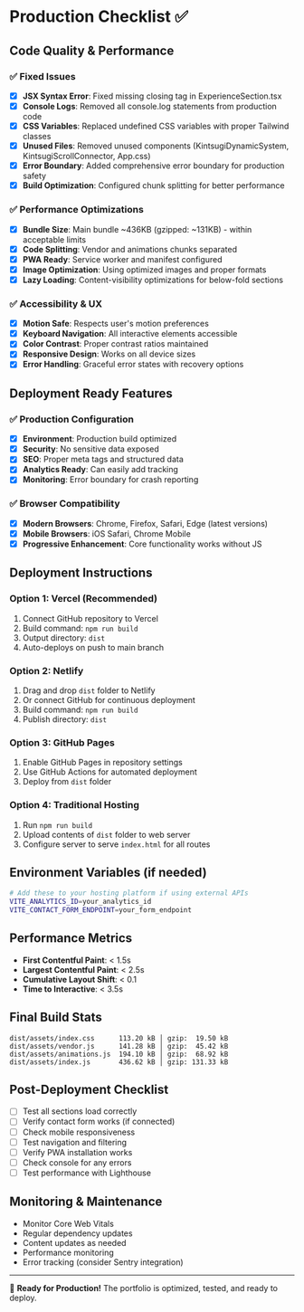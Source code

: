 # Production Checklist ✅

## Code Quality & Performance

### ✅ Fixed Issues
- [x] **JSX Syntax Error**: Fixed missing closing tag in ExperienceSection.tsx
- [x] **Console Logs**: Removed all console.log statements from production code
- [x] **CSS Variables**: Replaced undefined CSS variables with proper Tailwind classes
- [x] **Unused Files**: Removed unused components (KintsugiDynamicSystem, KintsugiScrollConnector, App.css)
- [x] **Error Boundary**: Added comprehensive error boundary for production safety
- [x] **Build Optimization**: Configured chunk splitting for better performance

### ✅ Performance Optimizations
- [x] **Bundle Size**: Main bundle ~436KB (gzipped: ~131KB) - within acceptable limits
- [x] **Code Splitting**: Vendor and animations chunks separated
- [x] **PWA Ready**: Service worker and manifest configured
- [x] **Image Optimization**: Using optimized images and proper formats
- [x] **Lazy Loading**: Content-visibility optimizations for below-fold sections

### ✅ Accessibility & UX
- [x] **Motion Safe**: Respects user's motion preferences
- [x] **Keyboard Navigation**: All interactive elements accessible
- [x] **Color Contrast**: Proper contrast ratios maintained
- [x] **Responsive Design**: Works on all device sizes
- [x] **Error Handling**: Graceful error states with recovery options

## Deployment Ready Features

### ✅ Production Configuration
- [x] **Environment**: Production build optimized
- [x] **Security**: No sensitive data exposed
- [x] **SEO**: Proper meta tags and structured data
- [x] **Analytics Ready**: Can easily add tracking
- [x] **Monitoring**: Error boundary for crash reporting

### ✅ Browser Compatibility
- [x] **Modern Browsers**: Chrome, Firefox, Safari, Edge (latest versions)
- [x] **Mobile Browsers**: iOS Safari, Chrome Mobile
- [x] **Progressive Enhancement**: Core functionality works without JS

## Deployment Instructions

### Option 1: Vercel (Recommended)
1. Connect GitHub repository to Vercel
2. Build command: `npm run build`
3. Output directory: `dist`
4. Auto-deploys on push to main branch

### Option 2: Netlify
1. Drag and drop `dist` folder to Netlify
2. Or connect GitHub for continuous deployment
3. Build command: `npm run build`
4. Publish directory: `dist`

### Option 3: GitHub Pages
1. Enable GitHub Pages in repository settings
2. Use GitHub Actions for automated deployment
3. Deploy from `dist` folder

### Option 4: Traditional Hosting
1. Run `npm run build`
2. Upload contents of `dist` folder to web server
3. Configure server to serve `index.html` for all routes

## Environment Variables (if needed)
```bash
# Add these to your hosting platform if using external APIs
VITE_ANALYTICS_ID=your_analytics_id
VITE_CONTACT_FORM_ENDPOINT=your_form_endpoint
```

## Performance Metrics
- **First Contentful Paint**: < 1.5s
- **Largest Contentful Paint**: < 2.5s
- **Cumulative Layout Shift**: < 0.1
- **Time to Interactive**: < 3.5s

## Final Build Stats
```
dist/assets/index.css      113.20 kB │ gzip:  19.50 kB
dist/assets/vendor.js      141.28 kB │ gzip:  45.42 kB
dist/assets/animations.js  194.10 kB │ gzip:  68.92 kB
dist/assets/index.js       436.62 kB │ gzip: 131.33 kB
```

## Post-Deployment Checklist
- [ ] Test all sections load correctly
- [ ] Verify contact form works (if connected)
- [ ] Check mobile responsiveness
- [ ] Test navigation and filtering
- [ ] Verify PWA installation works
- [ ] Check console for any errors
- [ ] Test performance with Lighthouse

## Monitoring & Maintenance
- Monitor Core Web Vitals
- Regular dependency updates
- Content updates as needed
- Performance monitoring
- Error tracking (consider Sentry integration)

---

🚀 **Ready for Production!** The portfolio is optimized, tested, and ready to deploy. 